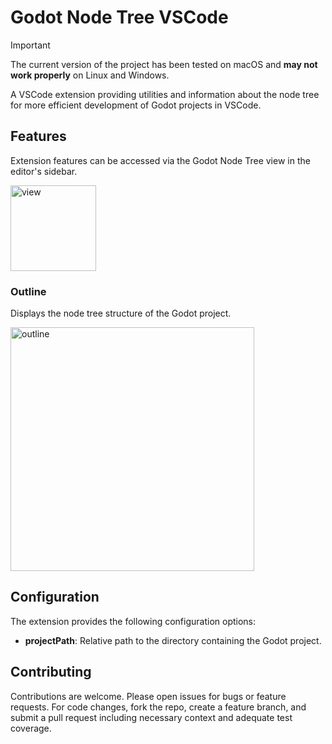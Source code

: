 # Godot Node Tree VSCode

> [!Important]
> The current version of the project has been tested on macOS and **may not work properly** on Linux and Windows.

A VSCode extension providing utilities and information about the node tree for more efficient development of Godot projects in VSCode.

## Features

Extension features can be accessed via the Godot Node Tree view in the editor's sidebar.

<img width="137" alt="view" src="https://github.com/user-attachments/assets/99f6f26b-41bf-46f2-8149-61823b7fc97b" />

### Outline

Displays the node tree structure of the Godot project.

<img width="390" alt="outline" src="https://github.com/user-attachments/assets/8020d781-025c-40fc-9e69-95b1877f3005" />

## Configuration

The extension provides the following configuration options:

- **projectPath**: Relative path to the directory containing the Godot project.

## Contributing

Contributions are welcome. Please open issues for bugs or feature requests. For code changes, fork the repo, create a feature branch, and submit a pull request including necessary context and adequate test coverage.
